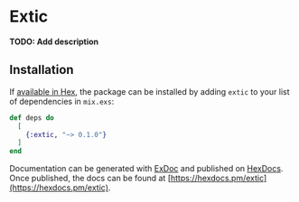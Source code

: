 # Extic

**TODO: Add description**

## Installation

If [available in Hex](https://hex.pm/docs/publish), the package can be installed
by adding `extic` to your list of dependencies in `mix.exs`:

```elixir
def deps do
  [
    {:extic, "~> 0.1.0"}
  ]
end
```

Documentation can be generated with [ExDoc](https://github.com/elixir-lang/ex_doc)
and published on [HexDocs](https://hexdocs.pm). Once published, the docs can
be found at [https://hexdocs.pm/extic](https://hexdocs.pm/extic).

